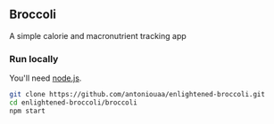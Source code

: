 ## Broccoli

A simple calorie and macronutrient tracking app

### Run locally

You'll need [node.js](https://nodejs.org/en/).

```sh
git clone https://github.com/antoniouaa/enlightened-broccoli.git
cd enlightened-broccoli/broccoli
npm start
```

